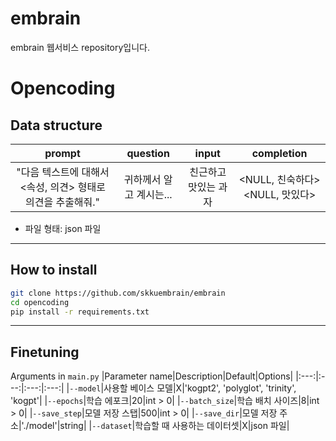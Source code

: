 # embrain

embrain 웹서비스 repository입니다.

# Opencoding

## Data structure
  |prompt|question|input|completion|
  |:---:|:---:|:---:|:---:|
  |"다음 텍스트에 대해서 <속성, 의견> 형태로 의견을 추출해줘."|귀하께서 알고 계시는...|친근하고 맛있는 과자|<NULL, 친숙하다> <NULL, 맛있다>| <br>

  * 파일 형태: json 파일

----------

## How to install
  ```sh
git clone https://github.com/skkuembrain/embrain
cd opencoding
pip install -r requirements.txt
```

----------

## Finetuning

Arguments in `main.py`
  |Parameter name|Description|Default|Options|
  |:---:|:---:|:---:|:---:|
  |`--model`|사용할 베이스 모델|X|'kogpt2', 'polyglot', 'trinity', 'kogpt'|
  |`--epochs`|학습 에포크|20|int > 0|
  |`--batch_size`|학습 배치 사이즈|8|int > 0|
  |`--save_step`|모델 저장 스탭|500|int > 0|
  |`--save_dir`|모델 저장 주소|'./model'|string|
  |`--dataset`|학습할 때 사용하는 데이터셋|X|json 파일|


